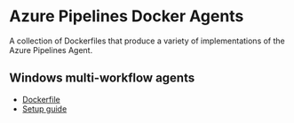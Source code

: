 # Azure Pipelines Docker Agents
A collection of Dockerfiles that produce a variety of implementations of the Azure Pipelines Agent.

## Windows multi-workflow agents

* [Dockerfile](build-agent/windows/Dockerfile)
* [Setup guide](https://headleysj.medium.com/maximising-ci-capacity-in-azure-devops-pipelines-with-self-hosted-docker-agents-for-multiple-ae80b9b25074)
